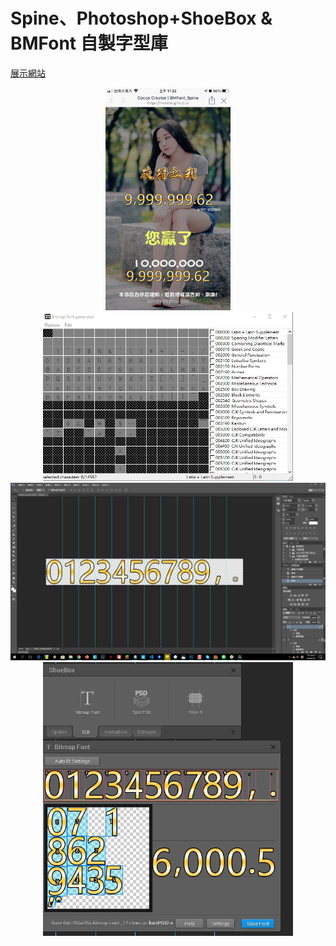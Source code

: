 # Spine、Photoshop+ShoeBox & BMFont 自製字型庫
[展示網站](https://ivesshe.github.io/BMFont_Spine/)

<center class="half">
    <img src="https://github.com/IvesShe/CocosCreatorDemo/blob/master/image/BMFont_Spine/S__38658050.jpg?raw=true" width="200"/>
</center>

<center class="half">
    <img src="https://github.com/IvesShe/CocosCreatorDemo/blob/master/image/BMFont_Spine/1588762148971.jpg?raw=true" width="400"/>
</center>

<center class="half">
    <img src="https://github.com/IvesShe/CocosCreatorDemo/blob/master/image/BMFont_Spine/1588762311540.jpg?raw=true" width="600"/>
</center>

<center class="half">
    <img src="https://github.com/IvesShe/CocosCreatorDemo/blob/master/image/BMFont_Spine/1588762087013.jpg?raw=true" width="400"/>
</center>
